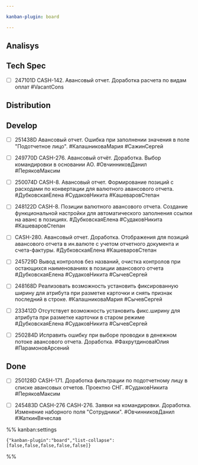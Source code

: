 ```yaml
---

kanban-plugin: board

---
```


## Analisys



## Tech Spec

- [ ] 247101D CASH-142. Авансовый отчет. Доработка расчета по видам оплат
	#VacantCons


## Distribution



## Develop

- [ ] 251438D Авансовый отчет. Ошибка при заполнении значения в поле "Подотчетное лицо".
	#КалашниковаМария
	#СажинСергей
- [ ] 249770D CASH-276. Авансовый отчёт. Доработка. Выбор командировки в основании АО.
	#ОвчинниковДанил 
	#ПеряковМаксим
- [ ] 250074D CASH-8. Авансовый отчет. Формирование позиций с расходами по конвертации для валютного авансового отчета.
	#ДубковскаяЕлена #СудаковНикита 
	#КашеваровСтепан
- [ ] 248122D CASH-8. Позиции валютного авансового отчета. Создание функциональной настройки для автоматического заполнения ссылки на аванс в позициях.
	#ДубковскаяЕлена #СудаковНикита 
	#КашеваровСтепан
- [ ] CASH-280. Авансовый отчет. Доработка. Отображения для позиций авансового отчета в ин.валюте с учетом отчетного документа и счета-фактуры.
	#ДубковскаяЕлена 
	#КашеваровСтепан
- [ ] 245729D Вывод контролов без названий, очистка контролов при остающихся наименованиях в позиции авансового отчета
	#ДубковскаяЕлена 
	#СудаковНикита
	#СычевСергей
- [ ] 248168D Реализовать возможность установить фиксированную ширину для атрибута при разметке карточки и снять признак последний в строке.
	#КалашниковаМария
	#СычевСергей
- [ ] 233412D Отсутствует возможность установить фикс.ширину для атрибута при разметке карточки в старом режиме
	#ДубковскаяЕлена 
	#СудаковНикита
	#СычевСергей
- [ ] 250284D Исправить ошибку при выборе проводки в денежном потоке авансового отчета. Доработка.
	#ФахрутдиноваЮлия
	#ПарамоновАрсений


## Done

- [ ] 250128D CASH-171. Доработка фильтрации по подотчетному лицу в списке авансовых отчетов. Проектно СНГ.
	#СудаковНикита 
	#ПеряковМаксим
- [ ] 245483D CASH-276 CASH-276. Заявки на командировки. Доработка. Изменение наборного поля "Сотрудники".
	#ОвчинниковДанил
	#ЖаткинВячеслав




%% kanban:settings
```
{"kanban-plugin":"board","list-collapse":[false,false,false,false,false]}
```
%%